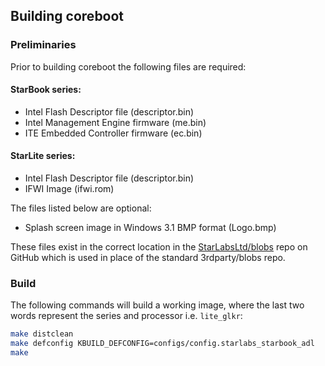 ## Building coreboot

### Preliminaries

Prior to building coreboot the following files are required:

#### StarBook series:
* Intel Flash Descriptor file (descriptor.bin)
* Intel Management Engine firmware (me.bin)
* ITE Embedded Controller firmware (ec.bin)

#### StarLite series:
* Intel Flash Descriptor file (descriptor.bin)
* IFWI Image (ifwi.rom)

The files listed below are optional:
- Splash screen image in Windows 3.1 BMP format (Logo.bmp)

These files exist in the correct location in the [StarLabsLtd/blobs](https://github.com/StarLabsLtd/blobs) repo on GitHub which is used in place of the standard 3rdparty/blobs repo.

### Build

The following commands will build a working image, where the last two words represent the
series and processor i.e. `lite_glkr`:

```bash
make distclean
make defconfig KBUILD_DEFCONFIG=configs/config.starlabs_starbook_adl
make
```
